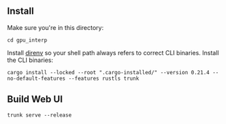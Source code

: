 ## Install

Make sure you're in this directory:

    cd gpu_interp

Install [direnv](https://direnv.net/) so your shell path always refers to correct CLI binaries.
Install the CLI binaries:

    cargo install --locked --root ".cargo-installed/" --version 0.21.4 --no-default-features --features rustls trunk


## Build Web UI

    trunk serve --release
